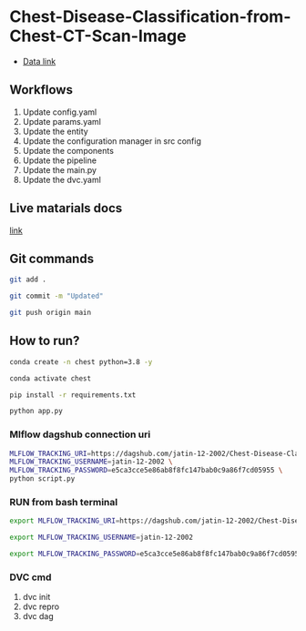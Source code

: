 # Chest-Disease-Classification-from-Chest-CT-Scan-Image

 - [Data link](https://drive.google.com/file/d/1g8HvYzGfJm6Y5nJ-tEgs98a09hSXHRvf/view?usp=sharing)

## Workflows

1. Update config.yaml
2. Update params.yaml
3. Update the entity
4. Update the configuration manager in src config
5. Update the components
6. Update the pipeline 
7. Update the main.py
8. Update the dvc.yaml 



## Live matarials docs

[link](https://docs.google.com/document/d/1UFiHnyKRqgx8Lodsvdzu58LbVjdWHNf-uab2WmhE0A4/edit?usp=sharing)


## Git commands

```bash
git add .

git commit -m "Updated"

git push origin main
```

## How to run?

```bash
conda create -n chest python=3.8 -y
```

```bash
conda activate chest
```

```bash
pip install -r requirements.txt
```

```bash
python app.py
```

### Mlflow dagshub connection uri

```bash
MLFLOW_TRACKING_URI=https://dagshub.com/jatin-12-2002/Chest-Disease-Classification-from-Chest-CT-Scan-Image.mlflow \
MLFLOW_TRACKING_USERNAME=jatin-12-2002 \
MLFLOW_TRACKING_PASSWORD=e5ca3cce5e86ab8f8fc147bab0c9a86f7cd05955 \
python script.py
```


### RUN from bash terminal

```bash
export MLFLOW_TRACKING_URI=https://dagshub.com/jatin-12-2002/Chest-Disease-Classification-from-Chest-CT-Scan-Image.mlflow

export MLFLOW_TRACKING_USERNAME=jatin-12-2002

export MLFLOW_TRACKING_PASSWORD=e5ca3cce5e86ab8f8fc147bab0c9a86f7cd05955

```



### DVC cmd

1. dvc init
2. dvc repro
3. dvc dag